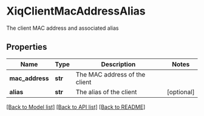 # XiqClientMacAddressAlias

The client MAC address and associated alias
## Properties
Name | Type | Description | Notes
------------ | ------------- | ------------- | -------------
**mac_address** | **str** | The MAC address of the client | 
**alias** | **str** | The alias of the client | [optional] 

[[Back to Model list]](../README.md#documentation-for-models) [[Back to API list]](../README.md#documentation-for-api-endpoints) [[Back to README]](../README.md)


